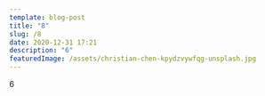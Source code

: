 ```yaml
---
template: blog-post
title: "8"
slug: /8
date: 2020-12-31 17:21
description: "6"
featuredImage: /assets/christian-chen-kpydzvywfqg-unsplash.jpg
---
```

6